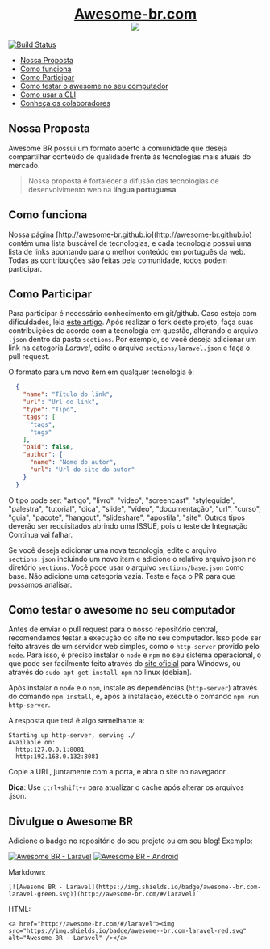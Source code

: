 
<h1 align="center">
<a href="http://awesome-br.com" target="_blank">Awesome-br.com</a>
<br>
<img src="http://awesome-br.com/screenshot.png?new"/>
</h1>

[![Build Status](https://travis-ci.org/awesome-br/awesome-br.github.io.svg?branch=master)](https://travis-ci.org/awesome-br/awesome-br.github.io)

  - [Nossa Proposta](#nossa-proposta)
  - [Como funciona](#como-funciona)
  - [Como Participar](#como-participar)
  - [Como testar o awesome no seu computador](#como-testar-o-awesome-no-seu-computador)
  - [Como usar a CLI](https://github.com/welksonramos/awesome-br-cli)
  - [Conheça os colaboradores](http://awesome-br.com/#/colaboradores)

## Nossa Proposta

Awesome BR possui um formato aberto a comunidade que deseja compartilhar conteúdo de qualidade frente às tecnologias mais atuais do mercado.

>Nossa proposta é fortalecer a difusão das tecnologias de desenvolvimento web na **língua portuguesa**.

## Como funciona

Nossa página [http://awesome-br.github.io](http://awesome-br.github.io) contém uma lista buscável de tecnologias, e cada tecnologia possui uma lista de links apontando para o melhor conteúdo em português da web. Todas as contribuições são feitas pela comunidade, todos podem participar.

## Como Participar

Para participar é necessário conhecimento em git/github. Caso esteja com dificuldades, leia [este artigo](http://tableless.com.br/tudo-que-voce-queria-saber-sobre-git-e-github-mas-tinha-vergonha-de-perguntar/). Após realizar o fork deste projeto, faça suas contribuições de acordo com a tecnologia em questão, alterando o arquivo `.json` dentro da pasta `sections`. Por exemplo, se você deseja adicionar um link na categoria *Laravel*, edite o arquivo `sections/laravel.json` e faça o pull request.

O formato para um novo item em qualquer tecnologia é:

```json
  {
    "name": "Título do link",
    "url": "Url do link",
    "type": "Tipo",
    "tags": [
      "tags",
      "tags"
    ],
    "paid": false,
    "author": {
      "name": "Nome do autor",
      "url": "Url do site do autor"
    }
  }
```
O tipo pode ser: "artigo",  "livro",  "video",  "screencast",  "styleguide",  "palestra",  "tutorial",  "dica",  "slide", "vídeo",  "documentação",  "url",  "curso",  "guia",  "pacote",  "hangout",  "slideshare",  "apostila",  "site". Outros tipos deverão ser requisitados abrindo uma ISSUE, pois o teste de Integração Contínua vai falhar.

Se você deseja adicionar uma nova tecnologia, edite o arquivo `sections.json` incluindo um novo item e adicione o relativo arquivo json no diretório `sections`. Você pode usar o arquivo `sections/base.json` como base. Não adicione uma categoria vazia. Teste e faça o PR para que possamos analisar.

## Como testar o awesome no seu computador

Antes de enviar o pull request para o nosso repositório central, recomendamos testar a execução do site no seu computador. Isso pode ser feito através de um servidor web simples, como o `http-server` provido pelo `node`. Para isso, é preciso instalar o `node` e `npm` no seu sistema operacional, o que pode ser facilmente feito através do [site oficial](https://nodejs.org/en/) para Windows, ou através do `sudo apt-get install npm` no linux (debian).

Após instalar o `node` e o `npm`, instale as dependências (`http-server`) através do comando `npm install`, e, após a instalação, execute o comando `npm run http-server`.

A resposta que terá é algo semelhante a:

```
Starting up http-server, serving ./
Available on:
  http:127.0.0.1:8081
  http:192.168.0.132:8081
```

Copie a URL, juntamente com a porta, e abra o site no navegador.

**Dica**: Use `ctrl+shift+r` para atualizar o cache após alterar os arquivos .json.

## Divulgue o Awesome BR

Adicione o badge no repositório do seu projeto ou em seu blog! Exemplo:

[![Awesome BR - Laravel](https://img.shields.io/badge/awesome--br.com-laravel-red.svg)](http://awesome-br.com/#/laravel)
[![Awesome BR - Android](https://img.shields.io/badge/awesome--br.com-android-green.svg)](http://awesome-br.com/#/android)

Markdown:

```
[![Awesome BR - Laravel](https://img.shields.io/badge/awesome--br.com-laravel-green.svg)](http://awesome-br.com/#/laravel)`
```

HTML:

```
<a href="http://awesome-br.com/#/laravel"><img src="https://img.shields.io/badge/awesome--br.com-laravel-red.svg" alt="Awesome BR - Laravel" /></a>
```

